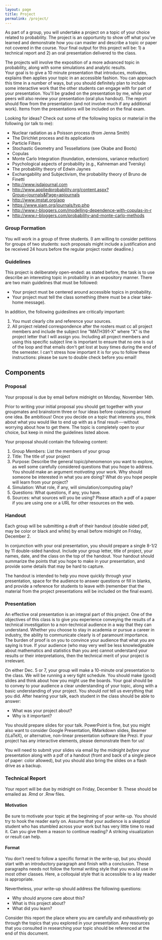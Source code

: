 ```yaml
---
layout: page
title: Project
permalink: /project/
---
```


As part of a group, 
you will undertake a project on a topic of your choice related to probability. The project is an opportunity to show off what you've learned and demonstrate how you can master and describe a topic or paper not covered in the course. Your final output for this project will be: 1) a technical report and 2) an oral presentation delivered to the class. 

The projects will involve the exposition of a more advanced topic in probability, along with some simulations and analytic results.  
Your goal is to give a 10 minute presentation that introduces, motivates, explains then applies your topic in an accessible fashion.  You can approach this time in a number of ways, but you should definitely plan to include some interactive work that the other students can engage with for part of your presentation.  You'll be graded on the presentation by me, while your peers will also review your presentation (oral plus handout).  The report should flow from the presentation (and not involve much if any additional work).
Items from the presentations will be included on the final exam.

Looking for ideas?  Check out some of the following topics or material in the following (or talk to me):

- Nuclear radiation as a Poisson process (from Jenna Smith)
- The Dirichlet process and its applications
- Particle Filters
- Stochastic Geometry and Tessellations (see Okabe and Boots)
- Copulas
- Monte Carlo Integration (foundation, extensions, variance reduction)
- Psychological aspects of probability (e.g., Kahneman and Tversky)
- The probability theory of Edwin Jaynes
- Exchangability and Subjectivism, the probability theory of Bruno de Finetti
- http://www.jsdajournal.com
- http://www.appliedprobability.org/content.aspx?Group=journals&Page=apjournals
- http://www.imstat.org/aop
- https://www.siam.org/journals/tvp.php
- http://www.r-bloggers.com/modelling-dependence-with-copulas-in-r
- http://www.r-bloggers.com/probability-and-monte-carlo-methods

### Group Formation
You will work in a group of three students. (I am willing to consider petitions for groups of two students: such proposals might include a justification and be received 24 hours before the regular project roster deadline.)

### Guidelines
This project is deliberately open-ended: as stated before, 
the task is to use describe an interesting topic in probability in an expository manner. 
There are two main guidelines that must be followed:

- Your project must be centered around accessible topics in probability. 
- Your project must tell the class something (there must be a clear take-home message).

In addition, the following guideslines are critically important:

1. You must clearly cite and reference your sources.
2. All project related correspondence after the rosters must cc all project members and include the subject line "MATH391-X" where "X" is the project letter that I will assign you.  Including all project members and using this specific subject line is important to ensure that no one is out of the loop and that emails don't get lost at busy times during the end of the semester.  I can't stress how important it is for you to follow these instructions: please be sure to double check before you email!

## Components

### Proposal
Your proposal is due by email before midnight on Monday, November 14th.

Prior to writing your initial proposal you should get together with your groupmates and brainstorm three or four ideas before coalescing around 
one idea. Be ambitious! Once you decide on a topic that interests you, think about what you would like to end up with as a final result---without worrying about how to get there.  The topic is completely open to your choice, but keep in mind the guidelines listed above. 

Your proposal should contain the following content:

1. Group Members: List the members of your group
2. Title: The title of your project
3. Purpose: Describe the general topic/phenomenon you want to explore, as well some carefully considered questions that you hope to address. You should make an argument *motivating* your work. Why should someone be interested in what you are doing? What do you hope people will learn from your project?
4. Simulation: What role, if any, will simulation/computing play?
5. Questions: What questions, if any, you have.
6. Sources: what sources will you be using?  Please attach a pdf of a paper if you are using one or a URL for other resources on the web.


### Handout

Each group will be submitting a draft of their handout (double sided pdf, may be color or black and white) by email before midnight on Friday, December 2.

In conjunction with your oral presentation, you should prepare a single 8-1/2 by 11 double-sided handout.
Include your group letter, title of project, your names, date, and the class on the top of the handout.
Your handout should summarize the points that you hope to make in your presentation, and provide some details that may be hard to capture.  

The handout is intended to help you move quickly through your presentation, space for the audience to answer questions or fill in blanks, and provide a reference for students to leave with (remember that the material from the project presentations will be included on the final exam).  


### Presentation

An effective oral presentation is an integral part of this project. One of the objectives of this class is to give you experience conveying the results of a technical investigation to a non-technical audience in a way that they can understand. Whether you choose to stay in academia or pursue a career in industry, the ability to communicate clearly is of paramount importance. 
The burden of proof is on you to convince your audience that what you are saying is true. 
If your audience (who may very well be less knowledgeable about mathematics and statistics than you are) cannot understand your results or their interpretations, then the technical merit of your project is irrelevant. 

On either Dec. 5 or 7, your group will make a 10-minute oral presentation to the class. We will be running a very tight schedule. You should make (good) slides and think about how you might use the boards. Your goal should be to convey to your audience a clear understanding of your topic, along with a basic understanding of your project. You should *not* tell us everything that you did. After hearing your talk, each student in the class should be able to answer: 

- What was your project about? 
- Why is it important?

You should prepare slides for your talk. PowerPoint is fine, but you might also want to consider Google Presentation, RMarkdown slides, Beamer (\LaTeX), or alternative, non-linear presentation software like Prezi. If your project has any interactive elements, please demonstrate them for us!

You will need to submit your slides via email by the midnight *before* your presentation along with a pdf of a handout (front and back of a single piece of paper: color allowed), but you should also bring the slides on a flash drive as a backup. 


### Technical Report

Your report will be due by midnight on Friday, December 9. These should be emailed as .Rmd or .Rnw files.
  
#### Motivation 
Be sure to motivate your topic at the beginning of your write-up. You should try to hook the reader early on. Assume that your audience is a skeptical student who has stumbled across your work but has very little time to read it. Can you give them a reason to continue reading? A striking visualization or result can help. 

#### Format
You don't need to follow a specific format in the write-up, but you should start with an introductory paragraph and finish with a conclusion. These paragraphs needs not follow the formal writing style that you would use in most other classes. Here, a colloquial style that is accessible to a lay reader is appropriate. 

Nevertheless, your write-up should address the following questions:

- Why should anyone care about this?
- What is this project about? 
- What did you learn?  

Consider this report the place where you are carefully and exhaustively go through the topics that you explored in your presentation. Any resources that you consulted in researching your topic should be referenced at the end of this document.